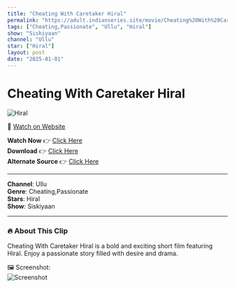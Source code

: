```yaml
---
title: "Cheating With Caretaker Hiral"
permalink: "https://adult.indianseries.site/movie/Cheating%20With%20Caretaker%20Hiral"
tags: ["Cheating,Passionate", "Ullu", "Hiral"]
show: "Siskiyaan"
channel: "Ullu"
star: ["Hiral"]
layout: post
date: "2025-01-01"
---
```


# Cheating With Caretaker Hiral

![Hiral](https://shorts.desisins.com/wp-content/uploads/2024/07/Cheating-With-Hiral-Siskiyaan-Ullu-DesiSins.com_.jpg)

🔗 [Watch on Website](https://adult.indianseries.site/movie/Cheating%20With%20Caretaker%20Hiral)

**Watch Now** 👉 [Click Here](https://adult.indianseries.site/movie/Cheating%20With%20Caretaker%20Hiral)  
**Download** 👉 [Click Here](https://adult.indianseries.site/movie/Cheating%20With%20Caretaker%20Hiral)  
**Alternate Source** 👉 [Click Here](https://adult.indianseries.site/movie/Cheating%20With%20Caretaker%20Hiral)

---

**Channel**: Ullu  
**Genre**: Cheating,Passionate  
**Stars**: Hiral  
**Show**: Siskiyaan

---

### 🔥 About This Clip

Cheating With Caretaker Hiral is a bold and exciting short film featuring Hiral. Enjoy a passionate story filled with desire and drama.
 
🖼️ Screenshot:  
![Screenshot](https://shorts.desisins.com/wp-content/uploads/2024/07/Cheating-With-Hiral-Siskiyaan-Ullu-DesiSins.com_.jpg)
